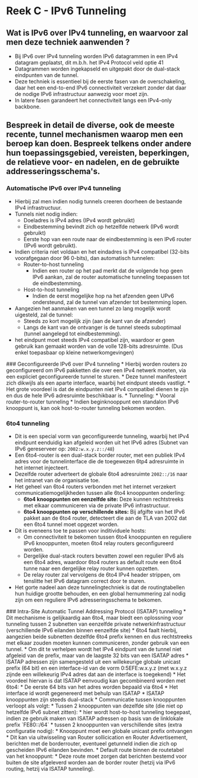 # Reek C - IPv6 Tunneling
## Wat is IPv6 over IPv4 tunneling, en waarvoor zal men deze techniek aanwenden ?
* Bij IPv6 over IPv4 tunneling worden IPv6 datagrammen in een IPv4 datagram geplaatst, dit m.b.h. het IPv4 Protocol veld optie 41
* Datagrammen worden ingekapseld en uitgepakt door de dual-stack eindpunten van de tunnel.
* Deze techniek is essentieel bij de eerste fasen van de overschakeling, daar het een end-to-end IPv6 connectiviteit verzekert zonder dat daar de nodige IPv6 infrastructuur aanwezig voor moet zijn.
* In latere fasen garandeert het connectiviteit langs een IPv4-only backbone.

## Bespreek in detail de diverse, ook de meeste recente, tunnel mechanismen waarop men een beroep kan doen. Bespreek telkens onder andere hun toepassingsgebied, vereisten, beperkingen, de relatieve voor- en nadelen, en de gebruikte addresseringsschema's.
### Automatische IPv6 over IPv4 tunneling
* Hierbij zal men indien nodig tunnels creeren doorheen de bestaande IPv4 infrastructuur.
* Tunnels niet nodig indien:
    * Doeladres is IPv4 adres (IPv4 wordt gebruikt)
    * Eindbestemming bevindt zich op hetzelfde netwerk (IPv6 wordt gebruikt)
    * Eerste hop van een route naar de eindbestemming is een IPv6 router (IPv6 wordt gebruikt).
* Indien criteria niet voldaan en het eindadres is IPv4 compatibel (32-bits voorafgegaan door 96 0-bits), dan automatisch tunnelen:
    * Router-to-host tunneling
        * Indien een router op het pad merkt dat de volgende hop geen IPv6 aankan, zal de router automatische tunneling toepassen tot de eindbestemming.
    * Host-to-host tunneling
        * Indien de eerst mogelijke hop na het afzenden geen UPv6 ondersteund, zal de tunnel van afzender tot bestemming lopen.
* Aangezien het aanmaken van een tunnel zo lang mogelijk wordt uigesteld, zal de tunnel:
    * Steeds zo kort mogelijk zijn (aan de kant van de afzender)
    * Langs de kant van de ontvanger is de tunnel steeds suboptimaal (tunnel aangelegd tot eindbestemming).
* het eindpunt moet steeds IPv4 compatibel zijn, waardoor er geen gebruik kan gemaakt worden van de volle 128-bits adresruimte. (Dus enkel toepasbaar op kleine netwerkomgevingen)

<p style="page-break-after:always;"></p>
### Geconfigureerde IPv6 over IPv4 tunneling
* Hierbij worden routers zo geconfigureerd om IPv6 pakketten die over een IPv4 netwerk moeten, via een expliciet geconfigureerde tunnel te sturen.
* Deze tunnel manifesteert zich dikwijls als een aparte interface, waarbij het eindpunt steeds vastligt.
* Het grote voordeel is dat de eindpunten niet IPv4 compatibel dienen te zijn en dus de hele IPv6 adresruimte beschikbaar is.
* Tunneling:
    * Vooral router-to-router tunneling
    * Indien beginknooppunt een standalon IPv6 knooppunt is, kan ook host-to-router tunneling bekomen worden.

### 6to4 tunneling
* Dit is een special vorm van geconfigureerde tunneling, waarbij het IPv4 eindpunt eenduidig kan afgeleid worden uit het IPv6 adres (Subnet van IPv6 gereserveer op: `2002:w.x.y.z::/48`)
* Een 6to4-router is een dual-stack border router, met een publiek IPv4 adres voor de tunnelinterface die de toegewezen 6tp4 adresruimte in het internet injecteert.
* Dezelfde router adverteert de globale 6to4 adresruimte `2002::/16` naar het intranet van de organisatie toe.
* Het geheel van 6to4 routers verbonden met het internet verzekert communicatiemogelijkheden tussen alle 6to4 knooppunten onderling:
    * **6to4 knooppunten om eenzelfde site:** Deze kunnen rechtstreeks met elkaar communiceren via de private IPv6 infrastructuur. 
    * **6to4 knooppunten op verschillende sites:** Bij afgifte van het IPv6 pakket aan de 6to4 router, detecteert die aan de TLA van 2002 dat een 6to4 tunnel moet opgezet worden.
* Dit is eveneens toe te passen voor inditividuele hosts:
    * Om connectiviteit te bekomen tussen 6to4 knooppunten en reguliere IPv6 knooppunten, moeten 6to4 relay routers geconfigureerd worden.
    * Dergelijke dual-stack routers bevatten zowel een regulier IPv6 als een 6to4 adres, waardoor 6to4 routers as default route een 6to4 tunne naar een dergelijke relay router kunnen opzetten.
    * De relay router zal vervolgens de 6to4 IPv4 header strippen, om tenslitte het IPv6 datagram correct door te sturen.
* Het gorte nadeel aan deze tunnelingtechniek is dat de routingtabellen hun huidige grootte behouden, en een global hernummering zal nodig zijn om een reguliere IPv6 adresseringsschema te bekomen.

<p style="page-break-after:always;"></p>
### Intra-Site Automatic Tunnel Addressing Protocol (ISATAP) tunneling
* Dit mechanisme is gelijkaardig aan 6to4, maar biedt een oplossning voor tunneling tussen 2 subnetten van eenzelfde private netwerkinfrastructuur (verschillende IPv6 eilanden binnen eenzelfde site)
    * 6to4 faalt hierbij, aangezien beide subnetten dezelfde 6to4 prefix kennen en dus rechtstreeks met elkaar zouden moeten kunnen communiceren, zonder gebruik van een tunnel.
* Om dit te verhelpen wordt het IPv4 eindpunt van de tunnel niet afgeleid van de prefix, maar van de laagste 32 bits van een ISATAP adres
* ISATAP adressen zijn samengesteld uit een willekeurige globale unicast prefix (64 bit) en een interface-id van de vorm 0:5EFE:w.x.y.z (met w.x.y.z zijnde een willekeurig IPv4 adres dat aan de interface is toegekend)
    * Het voordeel hiervan is dat ISATAP eenvoudig kan gecombineerd worden met 6to4:
        * De eerste 64 bits van het adres worden bepaald via 6to4
        * Het interface id wordt gegenereerd met behulp van ISATAP
* ISATAP knooppunten zijn steeds dual-stack
* Communicatie tussen knooppunten verloopt als volgt:
    * Tussen 2 knooppunten van dezelfde site (die niet op hetzelfde IPv6 subnet zitten): 
        * hier wordt host-to-host tunneling toegepast, indien ze gebruik maken van ISATAP adressen op basis van de linklokale prefix `FE80::/64` 
    * tussen 2 knooppunten van verschillende sites (extra configuratie nodig):
        * Knooppunt moet een globale unicast prefix ontvangen
            * Dit kan via uitwisseling van Router sollicication en Router Advertisement, berichten met de borderrouter, eventueel getunneld indien die zich op gescheiden IPv6 eilanden bevinden.
        * Default route binnen de routetabel van het knooppunt:
            * Deze route moet zorgen dat berichten bestemd voor buiten de site afgeleverd worden aan de border router (hetzij via IPv6 routing, hetzij via ISATAP tunneling). 